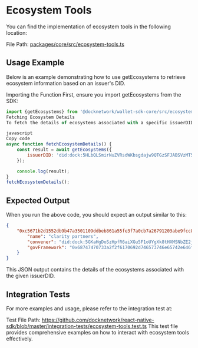 # Ecosystem Tools

You can find the implementation of ecosystem tools in the following location:

File Path: [packages/core/src/ecosystem-tools.ts](https://github.com/docknetwork/react-native-sdk/blob/5dfbcb197b848802478d2f7a697286a8c3c28823/packages/core/src/ecosystem-tools.ts#L4)

## Usage Example

Below is an example demonstrating how to use getEcosystems to retrieve ecosystem information based on an issuer's DID.

Importing the Function First, ensure you import getEcosystems from the SDK:

```js
import {getEcosystems} from '@docknetwork/wallet-sdk-core/src/ecosystem-tools';
Fetching Ecosystem Details
To fetch the details of ecosystems associated with a specific issuerDID, you can use the following code snippet:

javascript
Copy code
async function fetchEcosystemDetails() {
    const result = await getEcosystems({
        issuerDID: 'did:dock:5HLbQLSmirNuZVRsdWKbsgdajw9QTGzSFJABSVzMT5EBj5sb',
    });

    console.log(result);
}
fetchEcosystemDetails();
```

## Expected Output

When you run the above code, you should expect an output similar to this:

```json
{
    "0xc5671b2d1552db9b47a3501109ddbeb861a55fe3f7a0cb7a26791203abe9fcc8": {
        "name": "clarity partners",
        "convener": "did:dock:5GKaHgDoSzHpfR6aiXGu5F1oUYgXk8tHXMSNbZE2jdm9FAnT",
        "govFramework": "0x68747470733a2f2f6170692d746573746e65742e646f636b2e696f2f74727573742d726567697374726965732f3078633536373162326431353532646239623437613335303131303964646265623836316135356665336637613063623761323637393132303361626539666363382f7075626c6963"
    }
}
```

This JSON output contains the details of the ecosystems associated with the given issuerDID.

## Integration Tests

For more examples and usage, please refer to the integration test at:

Test File Path: https://github.com/docknetwork/react-native-sdk/blob/master/integration-tests/ecosystem-tools.test.ts This test file provides comprehensive examples on how to interact with ecosystem tools effectively.
